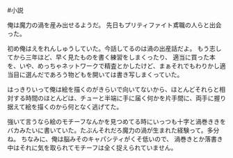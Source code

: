 #小説

俺は魔力の渦を産み出せるようだ。
先日もプリティファイト鳶職の人らと出会った。

初め俺はえをれんしゅうしていた。今話してるのは渦の出産話だよ。
もう志してから三年ほど、早く見たものを書く練習をしまくったり、
適当に買った本を、いや、めっちゃネットワークで精査とかしたけど、まぁそれでもわりかし適当目に選んだであろう物どもを開いては書き写しまくっていた。

はっきりいって俺は絵を描くのがきらいで向いてないから、ほとんどそれらと相対する時間のほとんどは、チューと半端に手に届く何かを片手間に、両手に握り据えて絵を描くのから何となく逃げてた。

強いて言うなら絵のモチーフなんかを見つめてる時にいっつも十字と渦巻ききをバカみたいに書いていた。たぶんそれだろ魔力の渦が生まれた経験って。多分ね。
ちなみに、俺は脳みそのキャパシティがくそ低いので、
渦巻きとか落書き中はそれに気を取られてモチーフは全く捉えられていません。

